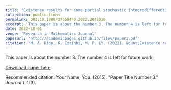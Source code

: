 ```yaml
---
title: "Existence results for some partial stochastic integrodifferential equations with nonlocal conditions in Hilbert spaces"
collection: publications
permalink: DOI:10.1080/27658449.2022.2043019
excerpt: 'This paper is about the number 3. The number 4 is left for future work.'
date: 2022-10-01
venue: 'Research in Mathematics Journal'
paperurl: 'http://academicpages.github.io/files/paper3.pdf'
citation: 'M. A. Diop, K. Ezzinbi, M. P. LY. (2022). &quot;Existence results for some partial stochastic integrodifferential equations with nonlocal conditions in Hilbert spaces.&quot; <i>Research in Mathematics</i>. 1(3).'
---
```

This paper is about the number 3. The number 4 is left for future work.

[Download paper here](http://academicpages.github.io/files/paper3.pdf)

Recommended citation: Your Name, You. (2015). "Paper Title Number 3." <i>Journal 1</i>. 1(3).

